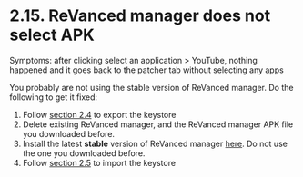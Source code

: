 # 2.15. ReVanced manager does not select APK

Symptoms: after clicking select an application > YouTube, nothing happened and it goes back to the patcher tab without selecting any apps

You probably are not using the stable version of ReVanced manager. Do the following to get it fixed: 
1. Follow [section 2.4](/troubleshoot/02-manager/04/) to export the keystore
2. Delete existing ReVanced manager, and the ReVanced manager APK file you downloaded before.
3. Install the latest **stable** version of ReVanced manager [here](https://github.com/revanced/revanced-manager/releases/latest). Do not use the one you downloaded before.
4. Follow [section 2.5](/troubleshoot/02-manager/05/) to import the keystore

